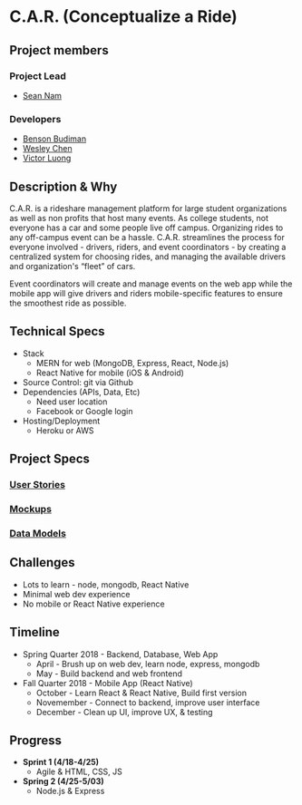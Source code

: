 # C.A.R. (Conceptualize a Ride)
## Project members
### Project Lead
- [Sean Nam](https://github.com/seannam)

### Developers
- [Benson Budiman](https://github.com/blbudima)
- [Wesley Chen](https://github.com/wes-chen)
- [Victor Luong](https://github.com/vluong4946)

## Description & Why
C.A.R. is a rideshare management platform for large student organizations as well as non profits that host many events. As college students, not everyone has a car and some people live off campus. Organizing rides to any off-campus event can be a hassle. C.A.R. streamlines the process for everyone involved - drivers, riders, and event coordinators - by creating a centralized system for choosing rides, and managing the available drivers and organization's “fleet” of cars.

Event coordinators will create and manage events on the web app while the mobile app will give drivers and riders mobile-specific features to ensure the smoothest ride as possible.

## Technical Specs
- Stack
	- MERN for web (MongoDB, Express, React, Node.js)
	- React Native for mobile (iOS & Android)
- Source Control: git via Github
- Dependencies (APIs, Data, Etc)
	- Need user location  
	- Facebook or Google login
- Hosting/Deployment
	- Heroku or AWS

## Project Specs
### [User Stories](userstories.md)
### [Mockups](mockups.md)
### [Data Models](models.md)

## Challenges
- Lots to learn - node, mongodb, React Native
- Minimal web dev experience
- No mobile or React Native experience

## Timeline
- Spring Quarter 2018 - Backend, Database, Web App
	- April - Brush up on web dev, learn node, express, mongodb
	- May - Build backend and web frontend 
- Fall Quarter 2018 - Mobile App (React Native)
	- October - Learn React & React Native, Build first version  
	- Novemember - Connect to backend, improve user interface
	- December - Clean up UI, improve UX, & testing

## Progress
- **Sprint 1 (4/18-4/25)**
	- Agile & HTML, CSS, JS
- **Spring 2 (4/25-5/03)**
	- Node.js & Express